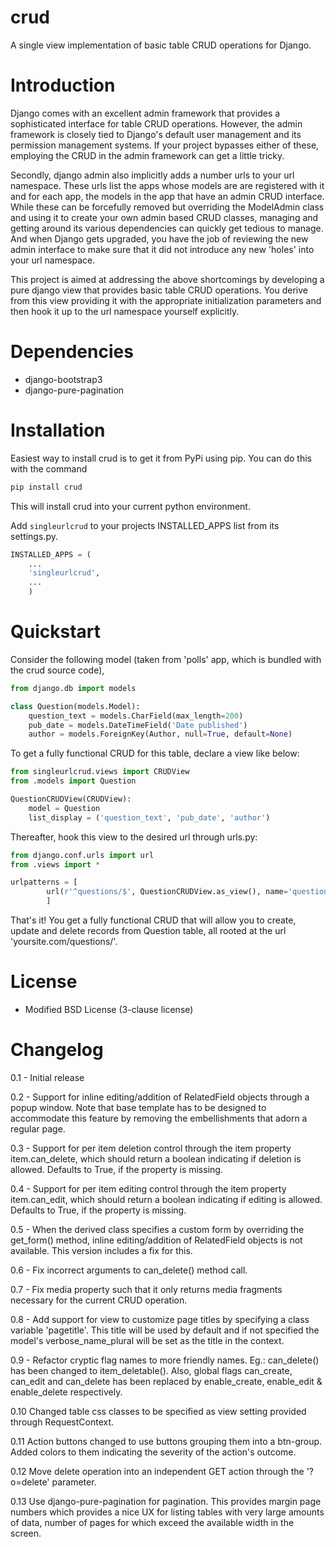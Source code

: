 # crud
A single view implementation of basic table CRUD operations for Django.

# Introduction
Django comes with an excellent admin framework that provides a sophisticated 
interface for table CRUD operations. However, the admin framework is closely 
tied to Django's default user management and its permission management systems.
If your project bypasses either of these, employing the CRUD in the admin 
framework can get a little tricky. 

Secondly, django admin also implicitly adds a number urls to your url 
namespace. These urls list the apps whose models are are registered with it
and for each app, the models in the app that have an admin CRUD interface. While
these can be forcefully removed but overriding the ModelAdmin class and using
it to create your own admin based CRUD classes, managing and getting around
its various dependencies can quickly get tedious to manage. And when Django gets
upgraded, you have the job of reviewing the new admin interface to make sure
that it did not introduce any new 'holes' into your url namespace.

This project is aimed at addressing the above shortcomings by developing a pure 
django view that provides basic table CRUD operations. You derive from this 
view providing it with the appropriate initialization parameters and then hook 
it up to the url namespace yourself explicitly.

# Dependencies
  * django-bootstrap3
  * django-pure-pagination

# Installation

Easiest way to install crud is to get it from PyPi using pip. You can do this
with the command

```python
pip install crud
```

This will install crud into your current python environment.

Add `singleurlcrud` to your projects INSTALLED_APPS list from its settings.py.

```python
INSTALLED_APPS = (
    ...
    'singleurlcrud',
    ...
    )
```

# Quickstart
Consider the following model (taken from 'polls' app, which is bundled with the 
crud source code), 

```python
from django.db import models

class Question(models.Model):
    question_text = models.CharField(max_length=200)
    pub_date = models.DateTimeField('Date published')
    author = models.ForeignKey(Author, null=True, default=None)
```
To get a fully functional CRUD for this table, declare a view like below:

```python
from singleurlcrud.views import CRUDView
from .models import Question

QuestionCRUDView(CRUDView):
    model = Question
    list_display = ('question_text', 'pub_date', 'author')
```
Thereafter, hook this view to the desired url through urls.py:

```python
from django.conf.urls import url
from .views import *

urlpatterns = [
        url(r'^questions/$', QuestionCRUDView.as_view(), name='questions')
        ]
```

That's it! You get a fully functional CRUD that will allow you to create,
update and delete records from Question table, all rooted at the url
'yoursite.com/questions/'.

# License

* Modified BSD License (3-clause license)

# Changelog

0.1 - Initial release

0.2 - Support for inline editing/addition of RelatedField objects through
      a popup window. Note that base template has to be designed
      to accommodate this feature by removing the embellishments that adorn a 
      regular page.

0.3 - Support for per item deletion control through the item property
      item.can_delete, which should return a boolean indicating if deletion
      is allowed. Defaults to True, if the property is missing.

0.4 - Support for per item editing control through the item property
      item.can_edit, which should return a boolean indicating if editing
      is allowed. Defaults to True, if the property is missing.

0.5 - When the derived class specifies a custom form by overriding the
      get_form() method, inline editing/addition of RelatedField objects
      is not available. This version includes a fix for this.

0.6 - Fix incorrect arguments to can_delete() method call.

0.7 - Fix media property such that it only returns media fragments necessary
      for the current CRUD operation.

0.8 - Add support for view to customize page titles by specifying a class
      variable 'pagetitle'. This title will be used by default and if not
      specified the model's verbose_name_plural will be set as the title
      in the context.

0.9 - Refactor cryptic flag names to more friendly names. Eg.: can_delete() has
      been changed to item_deletable(). Also, global flags can_create, can_edit
      and can_delete has been replaced by enable_create, enable_edit & 
      enable_delete respectively.

0.10  Changed table css classes to be specified as view setting provided
      through RequestContext.
      
0.11  Action buttons changed to use buttons grouping them into a btn-group.
      Added colors to them indicating the severity of the action's outcome.

0.12  Move delete operation into an independent GET action through the 
      '?o=delete' parameter.

0.13  Use django-pure-pagination for pagination. This provides margin page
      numbers which provides a nice UX for listing tables with very large
      amounts of data, number of pages for which exceed the available 
      width in the screen.
      

